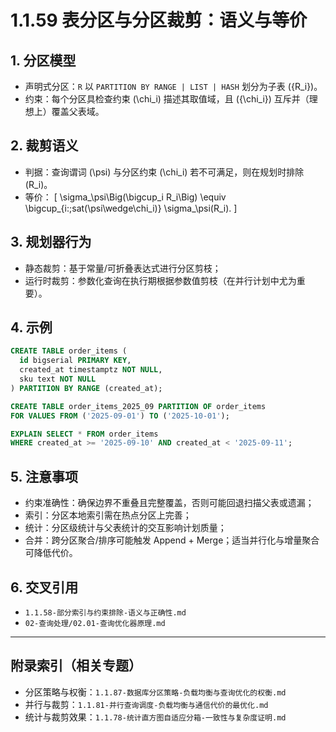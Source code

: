 ﻿# 1.1.59 表分区与分区裁剪：语义与等价

## 1. 分区模型

- 声明式分区：`R` 以 `PARTITION BY RANGE | LIST | HASH` 划分为子表 \(\{R_i\}\)。
- 约束：每个分区具检查约束 \(\chi_i\) 描述其取值域，且 \(\{\chi_i\}\) 互斥并（理想上）覆盖父表域。

## 2. 裁剪语义

- 判据：查询谓词 \(\psi\) 与分区约束 \(\chi_i\) 若不可满足，则在规划时排除 \(R_i\)。
- 等价：
  \[ \sigma_\psi\Big(\bigcup_i R_i\Big) \equiv \bigcup_{i:\;sat(\psi\wedge\chi_i)} \sigma_\psi(R_i). \]

## 3. 规划器行为

- 静态裁剪：基于常量/可折叠表达式进行分区剪枝；
- 运行时裁剪：参数化查询在执行期根据参数值剪枝（在并行计划中尤为重要）。

## 4. 示例

```sql
CREATE TABLE order_items (
  id bigserial PRIMARY KEY,
  created_at timestamptz NOT NULL,
  sku text NOT NULL
) PARTITION BY RANGE (created_at);

CREATE TABLE order_items_2025_09 PARTITION OF order_items
FOR VALUES FROM ('2025-09-01') TO ('2025-10-01');

EXPLAIN SELECT * FROM order_items
WHERE created_at >= '2025-09-10' AND created_at < '2025-09-11';
```

## 5. 注意事项

- 约束准确性：确保边界不重叠且完整覆盖，否则可能回退扫描父表或遗漏；
- 索引：分区本地索引需在热点分区上完善；
- 统计：分区级统计与父表统计的交互影响计划质量；
- 合并：跨分区聚合/排序可能触发 Append + Merge；适当并行化与增量聚合可降低代价。

## 6. 交叉引用

- `1.1.58-部分索引与约束排除-语义与正确性.md`
- `02-查询处理/02.01-查询优化器原理.md`

---

## 附录索引（相关专题）

- 分区策略与权衡：`1.1.87-数据库分区策略-负载均衡与查询优化的权衡.md`
- 并行与裁剪：`1.1.81-并行查询调度-负载均衡与通信代价的最优化.md`
- 统计与裁剪效果：`1.1.78-统计直方图自适应分箱-一致性与复杂度证明.md`
